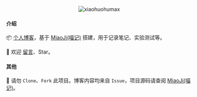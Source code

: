 <div align="center">
    <img src="https://readme-typing-svg.demolab.com?font=Fira+Code&pause=1000&random=false&width=210&lines=xiaohuohumax+blog" alt="xiaohuohumax"/>
</div>


#### 介绍

📦 [个人博客](https://xiaohuohumax.github.io/blog/)，基于 [MiaoJi(喵记)](https://github.com/xiaohuohumax/MiaoJi) 搭建，用于记录笔记、实验测试等。

🎉 欢迎 [留言](https://github.com/xiaohuohumax/blog/issues/1)、Star。

#### 其他

🚫 请勿 `Clone`、`Fork` 此项目。博客内容均来自 `Issue`，项目源码请查阅 [MiaoJi(喵记)](https://github.com/xiaohuohumax/MiaoJi)。
